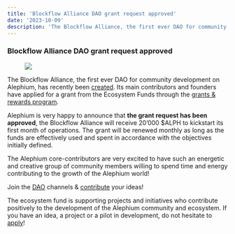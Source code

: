 ```yaml
---
title: 'Blockflow Alliance DAO grant request approved'
date: '2023-10-09'
description: 'The Blockflow Alliance, the first ever DAO for community development on Alephium, has recently been created. Its main contributors and…'
---
```


### **Blockflow Alliance DAO grant request approved**

<figure id="59df" class="graf graf--figure graf-after--h3">
<img src="https://cdn-images-1.medium.com/max/800/0*7CfFCtIkUaPKiC1T" class="graf-image" data-image-id="0*7CfFCtIkUaPKiC1T" data-width="1200" data-height="675" data-is-featured="true" />
</figure>

The Blockflow Alliance, the first ever DAO for community development on Alephium, has recently been <a href="https://discord.com/channels/747741246667227157/1156214551939919962/1158432340951961733" class="markup--anchor markup--p-anchor" data-href="https://discord.com/channels/747741246667227157/1156214551939919962/1158432340951961733" rel="noopener" target="_blank">created</a>. Its main contributors and founders have applied for a grant from the Ecosystem Funds through the <a href="https://github.com/alephium/community/blob/master/Grant%26RewardProgram.md" class="markup--anchor markup--p-anchor" data-href="https://github.com/alephium/community/blob/master/Grant%26RewardProgram.md" rel="noopener" target="_blank">grants &amp; rewards program</a>.

Alephium is very happy to announce that **the grant request has been approved**, the Blockflow Alliance will receive 20’000 \$ALPH to kickstart its first month of operations. The grant will be renewed monthly as long as the funds are effectively used and spent in accordance with the objectives initially defined.

The Alephium core-contributors are very excited to have such an energetic and creative group of community members willing to spend time and energy contributing to the growth of the Alephium world!

Join the <a href="https://discord.com/channels/747741246667227157/1156214551939919962" class="markup--anchor markup--p-anchor" data-href="https://discord.com/channels/747741246667227157/1156214551939919962" rel="noopener" target="_blank">DAO</a> channels & <a href="https://discord.com/channels/747741246667227157/1156240220530938017" class="markup--anchor markup--p-anchor" data-href="https://discord.com/channels/747741246667227157/1156240220530938017" rel="noopener" target="_blank">contribute</a> your ideas!

The ecosystem fund is supporting projects and initiatives who contribute positively to the development of the Alephium community and ecosystem. If you have an idea, a project or a pilot in development, do not hesitate to <a href="https://github.com/alephium/community/blob/master/Grant%26RewardProgram.md" class="markup--anchor markup--p-anchor" data-href="https://github.com/alephium/community/blob/master/Grant%26RewardProgram.md" rel="noopener" target="_blank">apply</a>!
